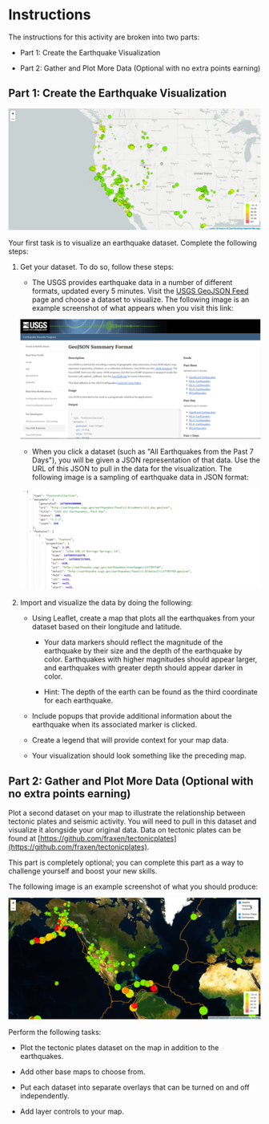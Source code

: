 # Instructions
The instructions for this activity are broken into two parts:

- Part 1: Create the Earthquake Visualization

- Part 2: Gather and Plot More Data (Optional with no extra points earning)

## Part 1: Create the Earthquake Visualization

![alt text](Images/2-BasicMap.png)

Your first task is to visualize an earthquake dataset. Complete the following steps:

1. Get your dataset. To do so, follow these steps:

    - The USGS provides earthquake data in a number of different formats, updated every 5 minutes. Visit the [USGS GeoJSON Feed](https://earthquake.usgs.gov/earthquakes/feed/v1.0/geojson.php) page and choose a dataset to visualize. The following image is an example screenshot of what appears when you visit this link:
    
    ![alt text](Images/3-Data.png)

    - When you click a dataset (such as "All Earthquakes from the Past 7 Days"), you will be given a JSON representation of that data. Use the URL of this JSON to pull in the data for the visualization. The following image is a sampling of earthquake data in JSON format:
    
    ![alt text](Images/4-JSON.png)

2. Import and visualize the data by doing the following:

    - Using Leaflet, create a map that plots all the earthquakes from your dataset based on their longitude and latitude.

        - Your data markers should reflect the magnitude of the earthquake by their size and the depth of the earthquake by color. Earthquakes with higher magnitudes should appear larger, and earthquakes with greater depth should appear darker in color.

        - Hint: The depth of the earth can be found as the third coordinate for each earthquake.

    - Include popups that provide additional information about the earthquake when its associated marker is clicked.

    - Create a legend that will provide context for your map data.

    - Your visualization should look something like the preceding map.

## Part 2: Gather and Plot More Data (Optional with no extra points earning)
Plot a second dataset on your map to illustrate the relationship between tectonic plates and seismic activity. You will need to pull in this dataset and visualize it alongside your original data. Data on tectonic plates can be found at [https://github.com/fraxen/tectonicplates](https://github.com/fraxen/tectonicplates).

This part is completely optional; you can complete this part as a way to challenge yourself and boost your new skills.

The following image is an example screenshot of what you should produce:

![alt text](Images/5-Advanced.png)

Perform the following tasks:

- Plot the tectonic plates dataset on the map in addition to the earthquakes.

- Add other base maps to choose from.

- Put each dataset into separate overlays that can be turned on and off independently.

- Add layer controls to your map.